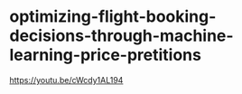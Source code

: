 # optimizing-flight-booking-decisions-through-machine-learning-price-pretitions
https://youtu.be/cWcdy1AL194
